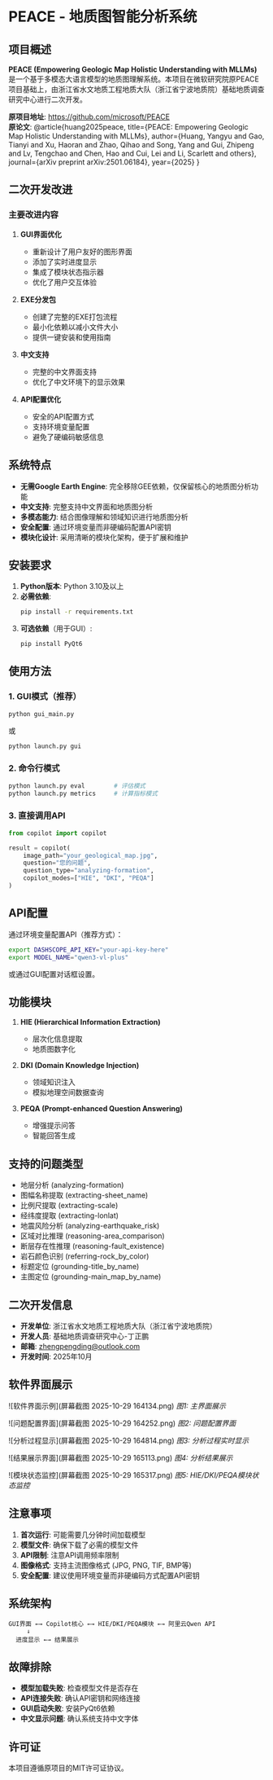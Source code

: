 # PEACE - 地质图智能分析系统

## 项目概述

**PEACE (Empowering Geologic Map Holistic Understanding with MLLMs)** 是一个基于多模态大语言模型的地质图理解系统。本项目在微软研究院原PEACE项目基础上，由浙江省水文地质工程地质大队（浙江省宁波地质院）基础地质调查研究中心进行二次开发。

**原项目地址**: https://github.com/microsoft/PEACE  
**原论文**: @article{huang2025peace, title={PEACE: Empowering Geologic Map Holistic Understanding with MLLMs}, author={Huang, Yangyu and Gao, Tianyi and Xu, Haoran and Zhao, Qihao and Song, Yang and Gui, Zhipeng and Lv, Tengchao and Chen, Hao and Cui, Lei and Li, Scarlett and others}, journal={arXiv preprint arXiv:2501.06184}, year={2025} }

## 二次开发改进

### 主要改进内容

1. **GUI界面优化**
   - 重新设计了用户友好的图形界面
   - 添加了实时进度显示
   - 集成了模块状态指示器
   - 优化了用户交互体验

2. **EXE分发包**
   - 创建了完整的EXE打包流程
   - 最小化依赖以减小文件大小
   - 提供一键安装和使用指南

3. **中文支持**
   - 完整的中文界面支持
   - 优化了中文环境下的显示效果

4. **API配置优化**
   - 安全的API配置方式
   - 支持环境变量配置
   - 避免了硬编码敏感信息

## 系统特点

- **无需Google Earth Engine**: 完全移除GEE依赖，仅保留核心的地质图分析功能
- **中文支持**: 完整支持中文界面和地质图分析
- **多模态能力**: 结合图像理解和领域知识进行地质图分析
- **安全配置**: 通过环境变量而非硬编码配置API密钥
- **模块化设计**: 采用清晰的模块化架构，便于扩展和维护

## 安装要求

1. **Python版本**: Python 3.10及以上
2. **必需依赖**:
   ```bash
   pip install -r requirements.txt
   ```
3. **可选依赖**（用于GUI）:
   ```bash
   pip install PyQt6
   ```

## 使用方法

### 1. GUI模式（推荐）

```bash
python gui_main.py
```

或

```bash
python launch.py gui
```

### 2. 命令行模式

```bash
python launch.py eval        # 评估模式
python launch.py metrics     # 计算指标模式
```

### 3. 直接调用API

```python
from copilot import copilot

result = copilot(
    image_path="your_geological_map.jpg",
    question="您的问题",
    question_type="analyzing-formation",
    copilot_modes=["HIE", "DKI", "PEQA"]
)
```

## API配置

通过环境变量配置API（推荐方式）：

```bash
export DASHSCOPE_API_KEY="your-api-key-here"
export MODEL_NAME="qwen3-vl-plus"
```

或通过GUI配置对话框设置。

## 功能模块

1. **HIE (Hierarchical Information Extraction)**
   - 层次化信息提取
   - 地质图数字化

2. **DKI (Domain Knowledge Injection)**
   - 领域知识注入
   - 模拟地理空间数据查询

3. **PEQA (Prompt-enhanced Question Answering)**
   - 增强提示问答
   - 智能回答生成

## 支持的问题类型

- 地层分析 (analyzing-formation)
- 图幅名称提取 (extracting-sheet_name)
- 比例尺提取 (extracting-scale)
- 经纬度提取 (extracting-lonlat)
- 地震风险分析 (analyzing-earthquake_risk)
- 区域对比推理 (reasoning-area_comparison)
- 断层存在性推理 (reasoning-fault_existence)
- 岩石颜色识别 (referring-rock_by_color)
- 标题定位 (grounding-title_by_name)
- 主图定位 (grounding-main_map_by_name)

## 二次开发信息

- **开发单位**: 浙江省水文地质工程地质大队（浙江省宁波地质院）
- **开发人员**: 基础地质调查研究中心-丁正鹏
- **邮箱**: zhengpengding@outlook.com
- **开发时间**: 2025年10月

## 软件界面展示

![软件界面示例](屏幕截图 2025-10-29 164134.png)
*图1: 主界面展示*

![问题配置界面](屏幕截图 2025-10-29 164252.png)
*图2: 问题配置界面*

![分析过程显示](屏幕截图 2025-10-29 164814.png)
*图3: 分析过程实时显示*

![结果展示界面](屏幕截图 2025-10-29 165113.png)
*图4: 分析结果展示*

![模块状态监控](屏幕截图 2025-10-29 165317.png)
*图5: HIE/DKI/PEQA模块状态监控*

## 注意事项

1. **首次运行**: 可能需要几分钟时间加载模型
2. **模型文件**: 确保下载了必需的模型文件
3. **API限制**: 注意API调用频率限制
4. **图像格式**: 支持主流图像格式 (JPG, PNG, TIF, BMP等)
5. **安全配置**: 建议使用环境变量而非硬编码方式配置API密钥

## 系统架构

```
GUI界面 ←→ Copilot核心 ←→ HIE/DKI/PEQA模块 ←→ 阿里云Qwen API
     ↓
  进度显示 ←→ 结果展示
```

## 故障排除

- **模型加载失败**: 检查模型文件是否存在
- **API连接失败**: 确认API密钥和网络连接
- **GUI启动失败**: 安装PyQt6依赖
- **中文显示问题**: 确认系统支持中文字体

## 许可证

本项目遵循原项目的MIT许可证协议。